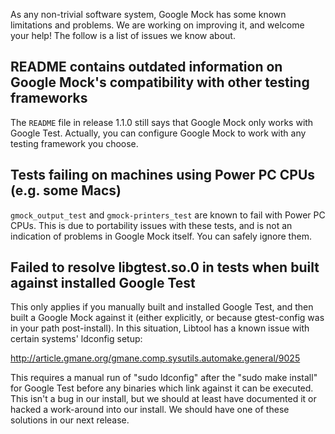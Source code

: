 As any non-trivial software system, Google Mock has some known limitations and problems. We are working on improving it,
and welcome your help!  The follow is a list of issues we know about.

## README contains outdated information on Google Mock's compatibility with other testing frameworks ##

The `README` file in release 1.1.0 still says that Google Mock only works with Google Test. Actually, you can configure
Google Mock to work with any testing framework you choose.

## Tests failing on machines using Power PC CPUs (e.g. some Macs) ##

`gmock_output_test` and `gmock-printers_test` are known to fail with Power PC CPUs. This is due to portability issues
with these tests, and is not an indication of problems in Google Mock itself. You can safely ignore them.

## Failed to resolve libgtest.so.0 in tests when built against installed Google Test ##

This only applies if you manually built and installed Google Test, and then built a Google Mock against it (either
explicitly, or because gtest-config was in your path post-install). In this situation, Libtool has a known issue with
certain systems' ldconfig setup:

http://article.gmane.org/gmane.comp.sysutils.automake.general/9025

This requires a manual run of "sudo ldconfig" after the "sudo make install" for Google Test before any binaries which
link against it can be executed. This isn't a bug in our install, but we should at least have documented it or hacked a
work-around into our install. We should have one of these solutions in our next release.